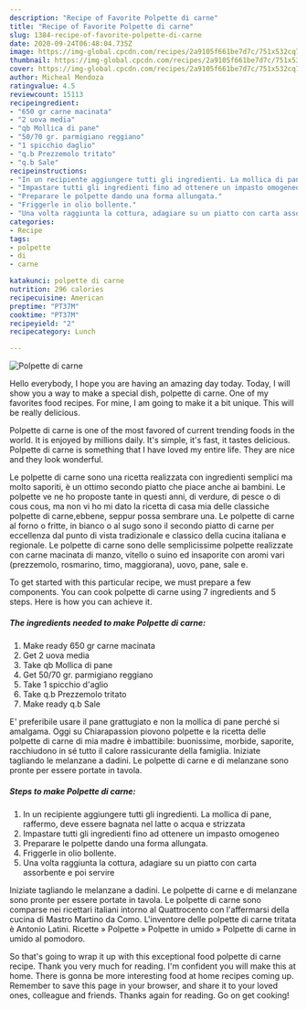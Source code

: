 ```yaml
---
description: "Recipe of Favorite Polpette di carne"
title: "Recipe of Favorite Polpette di carne"
slug: 1384-recipe-of-favorite-polpette-di-carne
date: 2020-09-24T06:48:04.735Z
image: https://img-global.cpcdn.com/recipes/2a9105f661be7d7c/751x532cq70/polpette-di-carne-recipe-main-photo.jpg
thumbnail: https://img-global.cpcdn.com/recipes/2a9105f661be7d7c/751x532cq70/polpette-di-carne-recipe-main-photo.jpg
cover: https://img-global.cpcdn.com/recipes/2a9105f661be7d7c/751x532cq70/polpette-di-carne-recipe-main-photo.jpg
author: Micheal Mendoza
ratingvalue: 4.5
reviewcount: 15113
recipeingredient:
- "650 gr carne macinata"
- "2 uova media"
- "qb Mollica di pane"
- "50/70 gr. parmigiano reggiano"
- "1 spicchio daglio"
- "q.b Prezzemolo tritato"
- "q.b Sale"
recipeinstructions:
- "In un recipiente aggiungere tutti gli ingredienti. La mollica di pane, raffermo, deve essere bagnata nel latte o acqua e strizzata"
- "Impastare tutti gli ingredienti fino ad ottenere un impasto omogeneo"
- "Preparare le polpette dando una forma allungata."
- "Friggerle in olio bollente."
- "Una volta raggiunta la cottura, adagiare su un piatto con carta assorbente e poi servire"
categories:
- Recipe
tags:
- polpette
- di
- carne

katakunci: polpette di carne 
nutrition: 296 calories
recipecuisine: American
preptime: "PT37M"
cooktime: "PT37M"
recipeyield: "2"
recipecategory: Lunch

---
```



![Polpette di carne](https://img-global.cpcdn.com/recipes/2a9105f661be7d7c/751x532cq70/polpette-di-carne-recipe-main-photo.jpg)

Hello everybody, I hope you are having an amazing day today. Today, I will show you a way to make a special dish, polpette di carne. One of my favorites food recipes. For mine, I am going to make it a bit unique. This will be really delicious.

Polpette di carne is one of the most favored of current trending foods in the world. It is enjoyed by millions daily. It's simple, it's fast, it tastes delicious. Polpette di carne is something that I have loved my entire life. They are nice and they look wonderful.

Le polpette di carne sono una ricetta realizzata con ingredienti semplici ma molto saporiti, è un ottimo secondo piatto che piace anche ai bambini. Le polpette ve ne ho proposte tante in questi anni, di verdure, di pesce o di cous cous, ma non vi ho mi dato la ricetta di casa mia delle classiche polpette di carne,ebbene, seppur possa sembrare una. Le polpette di carne al forno o fritte, in bianco o al sugo sono il secondo piatto di carne per eccellenza dal punto di vista tradizionale e classico della cucina italiana e regionale. Le polpette di carne sono delle semplicissime polpette realizzate con carne macinata di manzo, vitello o suino ed insaporite con aromi vari (prezzemolo, rosmarino, timo, maggiorana), uovo, pane, sale e.


To get started with this particular recipe, we must prepare a few components. You can cook polpette di carne using 7 ingredients and 5 steps. Here is how you can achieve it.

<!--inarticleads1-->

##### The ingredients needed to make Polpette di carne:

1. Make ready 650 gr carne macinata
1. Get 2 uova media
1. Take qb Mollica di pane
1. Get 50/70 gr. parmigiano reggiano
1. Take 1 spicchio d&#39;aglio
1. Take q.b Prezzemolo tritato
1. Make ready q.b Sale


E&#39; preferibile usare il pane grattugiato e non la mollica di pane perché si amalgama. Oggi su Chiarapassion piovono polpette e la ricetta delle polpette di carne di mia madre è imbattibile: buonissime, morbide, saporite, racchiudono in sé tutto il calore rassicurante della famiglia. Iniziate tagliando le melanzane a dadini. Le polpette di carne e di melanzane sono pronte per essere portate in tavola. 

<!--inarticleads2-->

##### Steps to make Polpette di carne:

1. In un recipiente aggiungere tutti gli ingredienti. La mollica di pane, raffermo, deve essere bagnata nel latte o acqua e strizzata
1. Impastare tutti gli ingredienti fino ad ottenere un impasto omogeneo
1. Preparare le polpette dando una forma allungata.
1. Friggerle in olio bollente.
1. Una volta raggiunta la cottura, adagiare su un piatto con carta assorbente e poi servire


Iniziate tagliando le melanzane a dadini. Le polpette di carne e di melanzane sono pronte per essere portate in tavola. Le polpette di carne sono comparse nei ricettari italiani intorno al Quattrocento con l&#39;affermarsi della cucina di Mastro Martino da Como. L&#39;inventore delle polpette di carne tritata è Antonio Latini. Ricette » Polpette » Polpette in umido » Polpette di carne in umido al pomodoro. 

So that's going to wrap it up with this exceptional food polpette di carne recipe. Thank you very much for reading. I'm confident you will make this at home. There is gonna be more interesting food at home recipes coming up. Remember to save this page in your browser, and share it to your loved ones, colleague and friends. Thanks again for reading. Go on get cooking!
